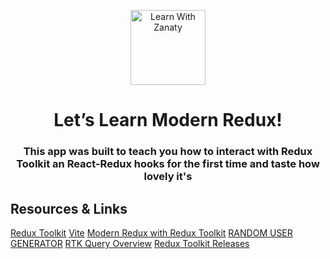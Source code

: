 <p align="center">
  <a href="https://www.yonisfy.com/">
    <img src="https://raw.githubusercontent.com/mohammedelzanaty/mohammedelzanaty/main/logo.png" alt="Learn With Zanaty" width="120" />
  </a>
</p>
<h1 align="center">
  Let’s Learn Modern Redux!
</h1>
<h3 align="center">
  This app was built to teach you how to interact with Redux Toolkit an React-Redux hooks for the first time and taste how lovely it's 
</h3>

## Resources & Links

[Redux Toolkit](https://redux-toolkit.js.org/)
[Vite](https://vitejs.dev/guide/#trying-vite-online)
[Modern Redux with Redux Toolkit](https://redux.js.org/tutorials/fundamentals/part-8-modern-redux)
[RANDOM USER GENERATOR](https://randomuser.me/documentation#howto)
[RTK Query Overview](https://redux-toolkit.js.org/rtk-query/overview)
[Redux Toolkit Releases](https://github.com/reduxjs/redux-toolkit/releases)





